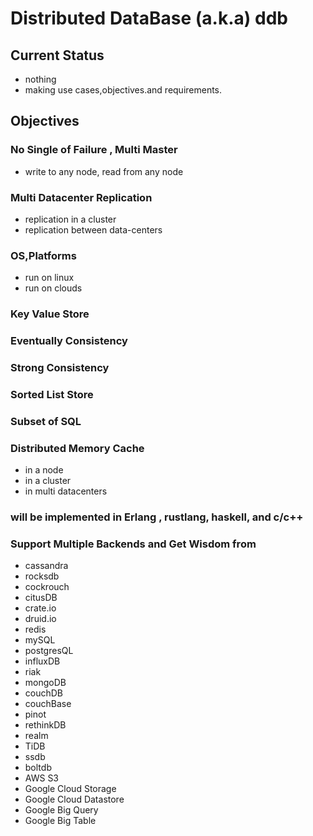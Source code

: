 # Distributed DataBase (a.k.a) ddb

## Current Status

* nothing
* making use cases,objectives.and requirements.

## Objectives

### No Single of Failure , Multi Master
* write to any node, read from any node

### Multi Datacenter Replication
* replication in a cluster
* replication between data-centers

### OS,Platforms

* run on linux
* run on clouds

### Key Value Store
### Eventually Consistency 
### Strong Consistency
### Sorted List Store
### Subset of SQL

### Distributed Memory Cache
* in a node 
* in a cluster
* in multi datacenters

### will be implemented in Erlang , rustlang, haskell, and c/c++

### Support Multiple Backends and Get Wisdom from
* cassandra
* rocksdb
* cockrouch
* citusDB
* crate.io
* druid.io
* redis
* mySQL
* postgresQL
* influxDB
* riak
* mongoDB
* couchDB
* couchBase
* pinot
* rethinkDB
* realm
* TiDB
* ssdb
* boltdb
* AWS S3
* Google Cloud Storage
* Google Cloud Datastore
* Google Big Query
* Google Big Table


